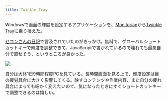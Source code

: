 ```yaml
---
title: Twinkle Tray
---
```

Windowsで画面の輝度を設定するアプリケーションを、[Monitorian](https://apps.microsoft.com/store/detail/monitorian/9NW33J738BL0)から[Twinkle Tray](https://apps.microsoft.com/store/detail/twinkle-tray-brightness-slider/9PLJWWSV01LK)に乗り換えた。

[セコンさんの日記](https://secon.dev/entry/2022/06/02/210000/)で言及されていたのがきっかけ。無料で、グローバルショートカットキーで輝度を調整できて、JavaScriptで書かれているので壊れても最悪自分で直せそう、というところが良かった。

![](https://lh3.googleusercontent.com/docs/ADP-6oECEV1OXFB5C0wFNsob2u5SMMb_gDf-1FITrRvhm7TJX77rnpKVLnRCsOj5bkf4cqE_PvDs-U31Eup4Hhv1Sz7Gs08TCafWZCt_Uc9IsJULDCaf3De2g4qucHTzLjrTVMvkprEnlaruouRm25EUQwtujbxx3iN9qrlV8cgEmILgeMqucJ-OnptBdHi9fMbRcMVPu5zwMUc3-obCowwg7GmH5V6h60JoW7mp1Rfa40uSW0hddndQJOq5nqG0CGIIDtKuyYsyALWgjbzvOGQ84pH5BKVrOHgxtuW0w1niyENB5JM6EQpnfNzz5A33HtARLcxotjJ9V4KJAgLU02MBdtVZR6bvpai8cSINXgvh8Pj7O0-3MAI3-Z2R4jMKlTdvb4RjSovEYxs-oH_xuZsxLr-96U3yQEEGUNpzHkvEdv60NHtOWfD4mpWYvx9EAOWdYSLv6bd-Q_nqxUi6N_vDTvQRKwndJYKgCRMsURpFa2pWgRkBw-rFoQBQgej2u45_8WD1FNe4U1f_LlPe16msnW7WDg_0SFlznMQI_bhPd7f-501gaHIwGTIm3dT7p6mAeKUsvC2GjPYzatmYEYQsaBSliF8hXemhShXpgyxMEi_7ZXQe_nFvAK44RAqS3PJH-rc-fhc9Mg4q0sXXZ0THUitDxlgQQzkosYO70YbLe5wyrCcC9aEbMkubYxHMnMHLuKrEXZ93GY5EQQ3vuvvrnKSKpmhGO_PfTf_KZdDpwCCiKvb49MMsfw7tdRlYwYFHQuzwbXqjEMmKNewhe1unxatL2LraGWrrjk9DhVW5dx58yee4603Vs_SH6T0UKbskFGiCUCMEMGGEmaIqQY_OLC41KZOxLBMhoeYTYRddCmjmX96P3CBt3giXDhBTwHA-l-42f9nVcNwIPiW9lFJKAjpIUXCkyBcpMazTusby09cH4jLzM13sV2XnK_lC-6WVGB4tKRk6jXL-fhP-a_xxTa73XlQgq4F4_vI3U3Ep5xyMfIUZhYiqTgB_f-4EI6WcH-Sx61gvYqR3ttrEGMkVFDP_2wnD1Hm_RYQ5oJ2niqw8G3gzTxvRnCpe3SZG9crG2xnHjE5ENEvTW-32QOg9vHcgzqi7dbLHpDKBWGZdkObMu0OpA2vRLhQ8VnWnVoGj1MyE900gLRPqnOhPjr_22p_OchUsnv34EJl-jBtYpZOKCDGpa3OzevKou3yeqZcJaiNvT-GRCY5-FlFlj5vk0ombi7rv_NhhaQl_ix4n7xERF6F2)

自分は大体1日9時間程度PCを見ている。長時間画面を見る上で、輝度設定は目の疲労具合に大きく影響してくる。映すコンテンツや作業内容、また自分の疲れ具合によっても細かく変えたいので、気になったときにすぐショートカットキーで調整できるのは嬉しい。

